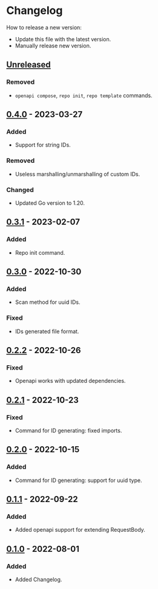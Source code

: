 # Changelog
How to release a new version:
- Update this file with the latest version.
- Manually release new version.

## [Unreleased]
### Removed
- `openapi compose`, `repo init`, `repo template` commands.

## [0.4.0] - 2023-03-27
### Added
- Support for string IDs.

### Removed
- Useless marshalling/unmarshalling of custom IDs.

### Changed
- Updated Go version to 1.20.

## [0.3.1] - 2023-02-07
### Added
- Repo init command.

## [0.3.0] - 2022-10-30
### Added
- Scan method for uuid IDs.

### Fixed
- IDs generated file format.

## [0.2.2] - 2022-10-26
### Fixed
- Openapi works with updated dependencies.

## [0.2.1] - 2022-10-23
### Fixed
- Command for ID generating: fixed imports.

## [0.2.0] - 2022-10-15
### Added
- Command for ID generating: support for uuid type.

## [0.1.1] - 2022-09-22
### Added
- Added openapi support for extending RequestBody.

## [0.1.0] - 2022-08-01
### Added
- Added Changelog.

[Unreleased]: https://github.com/strvcom/strv-backend-go-tea/compare/v0.4.0...HEAD
[0.4.0]: https://github.com/strvcom/strv-backend-go-tea/compare/v0.3.1...v0.4.0
[0.3.1]: https://github.com/strvcom/strv-backend-go-tea/compare/v0.3.0...v0.3.1
[0.3.0]: https://github.com/strvcom/strv-backend-go-tea/compare/v0.2.2...v0.3.0
[0.2.2]: https://github.com/strvcom/strv-backend-go-tea/compare/v0.2.1...v0.2.2
[0.2.1]: https://github.com/strvcom/strv-backend-go-tea/compare/v0.2.0..v0.2.1
[0.2.0]: https://github.com/strvcom/strv-backend-go-tea/compare/v0.1.1..v0.2.0
[0.1.1]: https://github.com/strvcom/strv-backend-go-tea/compare/v0.1.0..v0.1.1
[0.1.0]: https://github.com/strvcom/strv-backend-go-tea/releases/tag/v0.1.0
